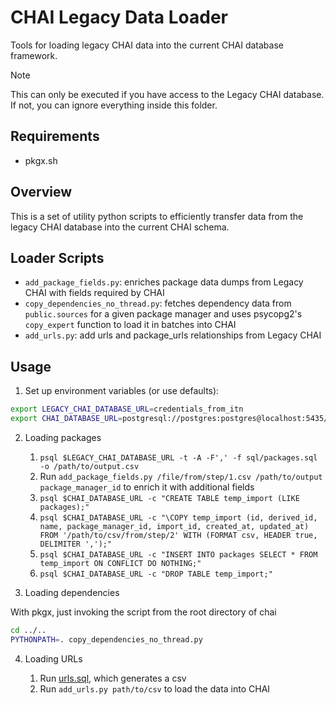 # CHAI Legacy Data Loader

Tools for loading legacy CHAI data into the current CHAI database framework.

> [!NOTE]
> This can only be executed if you have access to the Legacy CHAI database. If not,
> you can ignore everything inside this folder.

## Requirements

- pkgx.sh

## Overview

This is a set of utility python scripts to efficiently transfer data from the legacy CHAI
database into the current CHAI schema.

## Loader Scripts

- `add_package_fields.py`: enriches package data dumps from Legacy CHAI with fields
  required by CHAI
- `copy_dependencies_no_thread.py`: fetches dependency data from `public.sources` for a
  given package manager and uses psycopg2's `copy_expert` function to load it in
  batches into CHAI
- `add_urls.py`: add urls and package_urls relationships from Legacy CHAI

## Usage

1. Set up environment variables (or use defaults):

```bash
export LEGACY_CHAI_DATABASE_URL=credentials_from_itn
export CHAI_DATABASE_URL=postgresql://postgres:postgres@localhost:5435/chai
```

2. Loading packages

   1. `psql $LEGACY_CHAI_DATABASE_URL -t -A -F',' -f sql/packages.sql -o /path/to/output.csv`
   1. Run `add_package_fields.py /file/from/step/1.csv /path/to/output package_manager_id`
   to enrich it with additional fields
   1. `psql $CHAI_DATABASE_URL -c "CREATE TABLE temp_import (LIKE packages);"`
   1. `psql $CHAI_DATABASE_URL -c "\COPY temp_import (id, derived_id, name, package_manager_id, import_id, created_at, updated_at) FROM '/path/to/csv/from/step/2' WITH (FORMAT csv, HEADER true, DELIMITER ',');"`
   1. `psql $CHAI_DATABASE_URL -c "INSERT INTO packages SELECT * FROM temp_import ON CONFLICT DO NOTHING;"`
   1. `psql $CHAI_DATABASE_URL -c "DROP TABLE temp_import;"`

3. Loading dependencies

With pkgx, just invoking the script from the root directory of chai

```bash
cd ../..
PYTHONPATH=. copy_dependencies_no_thread.py
```

4. Loading URLs

   1. Run [urls.sql](sql/urls.sql), which generates a csv
   1. Run `add_urls.py path/to/csv` to load the data into CHAI
